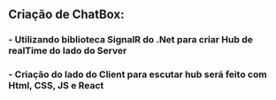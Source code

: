 ## Criação de ChatBox:

### - Utilizando biblioteca SignalR do .Net para criar Hub de realTime do lado do Server
### - Criação do lado do Client para escutar hub será feito com Html, CSS, JS e React
